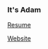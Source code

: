 ### It's Adam

[Resume](https://docs.google.com/document/d/19xlEVkXqQbj_SU8mHCTDl3kk8HiwLL9L5B-csqx3DRs/edit?usp=sharing)

[Website](https://realadamsmith.github.io/Logbook/#/page/Inbox)

<!--
**realadamsmith/realadamsmith** is a ✨ _special_ ✨ repository because its `README.md` (this file) appears on your GitHub profile.


Here are some ideas to get you started:

- 🔭 I’m currently working on ...
- 🌱 I’m currently learning ...
- 👯 I’m looking to collaborate on ...
- 🤔 I’m looking for help with ...
- 💬 Ask me about ...
- 📫 How to reach me: ...
- 😄 Pronouns: ...
- ⚡ Fun fact: ...
-->
